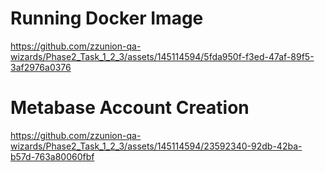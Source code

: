 
# Running Docker Image
https://github.com/zzunion-qa-wizards/Phase2_Task_1_2_3/assets/145114594/5fda950f-f3ed-47af-89f5-3af2976a0376

# Metabase Account Creation
https://github.com/zzunion-qa-wizards/Phase2_Task_1_2_3/assets/145114594/23592340-92db-42ba-b57d-763a80060fbf

